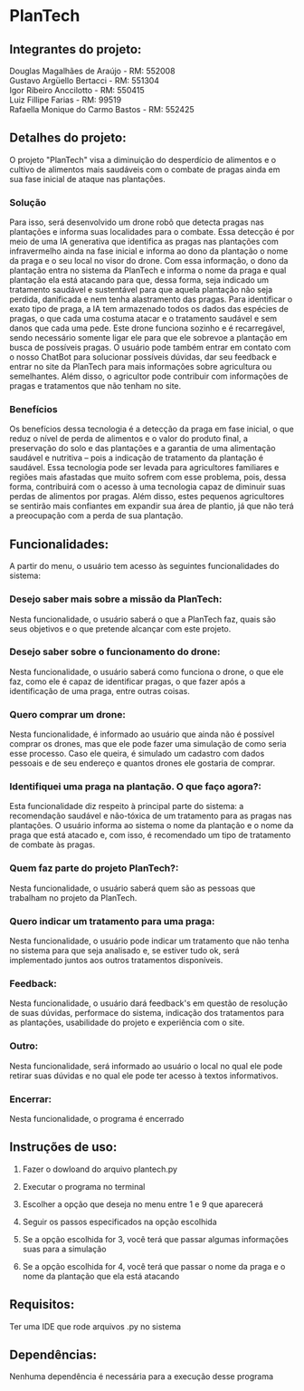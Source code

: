 # PlanTech

## Integrantes do projeto:
Douglas Magalhães de Araújo - RM: 552008
<br> Gustavo Argüello Bertacci - RM: 551304
<br> Igor Ribeiro Anccilotto - RM: 550415
<br> Luiz Fillipe Farias - RM: 99519
<br> Rafaella Monique do Carmo Bastos - RM: 552425

## Detalhes do projeto: 
O projeto "PlanTech" visa a diminuição do desperdício de alimentos e o cultivo de alimentos mais saudáveis com o combate de pragas ainda em sua fase inicial de ataque nas plantações.

### Solução
Para isso, será desenvolvido um drone robô que detecta pragas nas plantações e informa suas localidades para o combate. Essa detecção é por meio de uma IA generativa que identifica as pragas nas plantações com infravermelho ainda na fase inicial e informa ao dono da plantação o nome da praga e o seu local no visor do drone. Com essa informação, o dono da plantação entra no sistema da PlanTech e informa o nome da praga e qual plantação ela está atacando para que, dessa forma, seja indicado um tratamento saudável e sustentável para que aquela plantação não seja perdida, danificada e nem tenha alastramento das pragas. Para identificar o exato tipo de praga, a IA tem armazenado todos os dados das espécies de pragas, o que cada uma costuma atacar e o tratamento saudável e sem danos que cada uma pede. Este drone funciona sozinho e é recarregável, sendo necessário somente ligar ele para que ele sobrevoe a plantação em busca de possíveis pragas. O usuário pode também entrar em contato com o nosso ChatBot para solucionar possíveis dúvidas, dar seu feedback e entrar no site da PlanTech para mais informações sobre agricultura ou semelhantes. Além disso, o agricultor pode contribuir com informações de pragas e tratamentos que não tenham no site. 

### Benefícios
Os benefícios dessa tecnologia é a detecção da praga em fase inicial, o que reduz o nível de perda de alimentos e o valor do produto final, a preservação do solo e das plantações e a garantia de uma alimentação saudável e nutritiva – pois a indicação de tratamento da plantação é saudável. Essa tecnologia pode ser levada para agricultores familiares e regiões mais afastadas que muito sofrem com esse problema, pois, dessa forma, contribuirá com o acesso à uma tecnologia capaz de diminuir suas perdas de alimentos por pragas. Além disso, estes pequenos agricultores se sentirão mais confiantes em expandir sua área de plantio, já que não terá a preocupação com a perda de sua plantação.

## Funcionalidades:
A partir do menu, o usuário tem acesso às seguintes funcionalidades do sistema:

### Desejo saber mais sobre a missão da PlanTech:
Nesta funcionalidade, o usuário saberá o que a PlanTech faz, quais são seus objetivos e o que pretende alcançar com este projeto.

### Desejo saber sobre o funcionamento do drone:
Nesta funcionalidade, o usuário saberá como funciona o drone, o que ele faz, como ele é capaz de identificar pragas, o que fazer após a identificação de uma praga, entre outras coisas.

### Quero comprar um drone:
Nesta funcionalidade, é informado ao usuário que ainda não é possível comprar os drones, mas que ele pode fazer uma simulação de como seria esse processo. Caso ele queira, é simulado um cadastro com dados pessoais e de seu endereço e quantos drones ele gostaria de comprar.

### Identifiquei uma praga na plantação. O que faço agora?:
Esta funcionalidade diz respeito à principal parte do sistema: a recomendação saudável e não-tóxica de um tratamento para as pragas nas plantações. O usuário informa ao sistema o nome da plantação e o nome da praga que está atacado e, com isso, é recomendado um tipo de tratamento de combate às pragas.

### Quem faz parte do projeto PlanTech?:
Nesta funcionalidade, o usuário saberá quem são as pessoas que trabalham no projeto da PlanTech.

### Quero indicar um tratamento para uma praga:
Nesta funcionalidade, o usuário pode indicar um tratamento que não tenha no sistema para que seja analisado e, se estiver tudo ok, será implementado juntos aos outros tratamentos disponíveis.

### Feedback:
Nesta funcionalidade, o usuário dará feedback's em questão de resolução de suas dúvidas, performace do sistema, indicação dos tratamentos para as plantações, usabilidade do projeto e experiência com o site.

### Outro:
Nesta funcionalidade, será informado ao usuário o local no qual ele pode retirar suas dúvidas e no qual ele pode ter acesso à textos informativos.

### Encerrar:
Nesta funcionalidade, o programa é encerrado

## Instruções de uso:
1. Fazer o dowloand do arquivo plantech.py
2. Executar o programa no terminal
3. Escolher a opção que deseja no menu entre 1 e 9 que aparecerá
4. Seguir os passos especificados na opção escolhida

5. Se a opção escolhida for 3, você terá que passar algumas informações suas para a simulação
6. Se a opção escolhida for 4, você terá que passar o nome da praga e o nome da plantação que ela está atacando

## Requisitos:
Ter uma IDE que rode arquivos .py no sistema

## Dependências:
Nenhuma dependência é necessária para a execução desse programa

